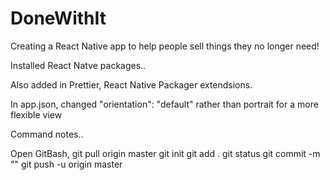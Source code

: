 # DoneWithIt

Creating a React Native app to help people sell things they no longer need!

Installed React Natve packages..

Also added in Prettier, React Native Packager extendsions.

In app.json, changed "orientation": "default" rather than portrait for a more flexible view

Command notes..

Open GitBash,
git pull origin master
git init
git add .
git status
git commit -m ""
git push -u origin master



